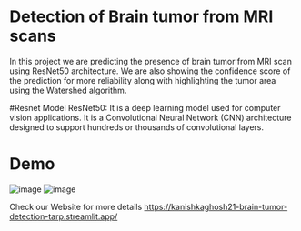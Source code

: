 # Detection of Brain tumor from MRI scans 

In this project we are predicting the presence of brain tumor from MRI scan using ResNet50 architecture.
We are also showing the confidence score of the prediction for more reliability along with highlighting the tumor area using the Watershed algorithm.

#Resnet Model
ResNet50:
It is a deep learning model used for computer vision applications. It is a Convolutional Neural Network (CNN) architecture designed to support hundreds or thousands of convolutional layers.

# Demo
![image](https://user-images.githubusercontent.com/94471009/231063337-ac535a40-fb66-4988-8fd5-966d75411f7e.png)
![image](https://user-images.githubusercontent.com/94471009/231063137-dc9fc6ae-36da-4596-97d9-f8b61668eb3f.png)


Check our Website for more details
https://kanishkaghosh21-brain-tumor-detection-tarp.streamlit.app/

